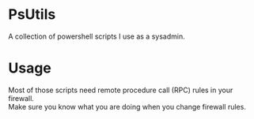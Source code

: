# PsUtils
A collection of powershell scripts I use as a sysadmin.

# Usage
Most of those scripts need remote procedure call (RPC) rules in your firewall.\
Make sure you know what you are doing when you change firewall rules.

